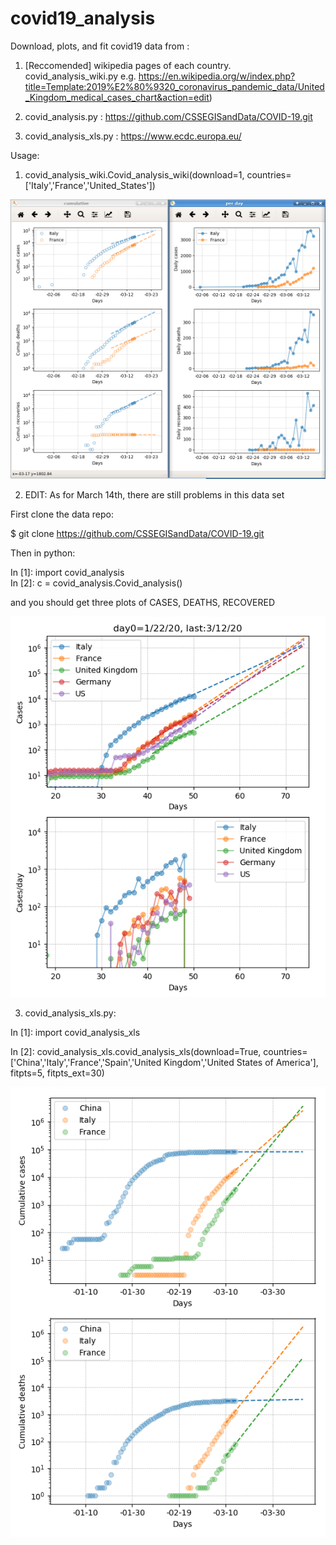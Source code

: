 # covid19_analysis



Download, plots, and fit covid19 data from :

1) [Reccomended] wikipedia pages of each country. 
covid_analysis_wiki.py 
e.g. https://en.wikipedia.org/w/index.php?title=Template:2019%E2%80%9320_coronavirus_pandemic_data/United_Kingdom_medical_cases_chart&action=edit)

2) covid_analysis.py     : https://github.com/CSSEGISandData/COVID-19.git


3) covid_analysis_xls.py : https://www.ecdc.europa.eu/


Usage:


1) covid_analysis_wiki.Covid_analysis_wiki(download=1, countries=['Italy','France','United_States'])

![example](covid_wiki.png)


2) EDIT: As for March 14th, there are still problems in this data set

First clone the data repo:

$ git clone https://github.com/CSSEGISandData/COVID-19.git

Then in python:

In [1]: import covid_analysis                                                   
In [2]: c = covid_analysis.Covid_analysis()                                     

and you should get three plots of CASES, DEATHS, RECOVERED

![example](example_plot.png)



3) covid_analysis_xls.py:

In [1]: import covid_analysis_xls

In [2]: covid_analysis_xls.covid_analysis_xls(download=True, countries=['China','Italy','France','Spain','United Kingdom','United States of America'], fitpts=5, fitpts_ext=30)

![example](covid_xls.png)
